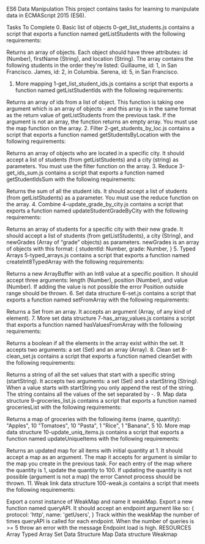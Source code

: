 ES6 Data Manipulation
This project contains tasks for learning to manipulate data in ECMAScript 2015 (ES6).

Tasks To Complete
 0. Basic list of objects
0-get_list_students.js contains a script that exports a function named getListStudents with the following requirements:

Returns an array of objects.
Each object should have three attributes: id (Number), firstName (String), and location (String).
The array contains the following students in the order they're listed:
Guillaume, id: 1, in San Francisco.
James, id: 2, in Columbia.
Serena, id: 5, in San Francisco.
 1. More mapping
1-get_list_student_ids.js contains a script that exports a function named getListStudentIds with the following requirements:

Returns an array of ids from a list of object.
This function is taking one argument which is an array of objects - and this array is in the same format as the return value of getListStudents from the previous task.
If the argument is not an array, the function returns an empty array.
You must use the map function on the array.
 2. Filter
2-get_students_by_loc.js contains a script that exports a function named getStudentsByLocation with the following requirements:

Returns an array of objects who are located in a specific city.
It should accept a list of students (from getListStudents) and a city (string) as parameters.
You must use the filter function on the array.
 3. Reduce
3-get_ids_sum.js contains a script that exports a function named getStudentIdsSum with the following requirements:

Returns the sum of all the student ids.
It should accept a list of students (from getListStudents) as a parameter.
You must use the reduce function on the array.
 4. Combine
4-update_grade_by_city.js contains a script that exports a function named updateStudentGradeByCity with the following requirements:

Returns an array of students for a specific city with their new grade.
It should accept a list of students (from getListStudents), a city (String), and newGrades (Array of “grade” objects) as parameters.
newGrades is an array of objects with this format:
{
  studentId: Number,
  grade: Number,
}
 5. Typed Arrays
5-typed_arrays.js contains a script that exports a function named createInt8TypedArray with the following requirements:

Returns a new ArrayBuffer with an Int8 value at a specific position.
It should accept three arguments: length (Number), position (Number), and value (Number).
If adding the value is not possible the error Position outside range should be thrown.
 6. Set data structure
6-set.js contains a script that exports a function named setFromArray with the following requirements:

Returns a Set from an array.
It accepts an argument (Array, of any kind of element).
 7. More set data structure
7-has_array_values.js contains a script that exports a function named hasValuesFromArray with the following requirements:

Returns a boolean if all the elements in the array exist within the set.
It accepts two arguments: a set (Set) and an array (Array).
 8. Clean set
8-clean_set.js contains a script that exports a function named cleanSet with the following requirements:

Returns a string of all the set values that start with a specific string (startString).
It accepts two arguments: a set (Set) and a startString (String).
When a value starts with startString you only append the rest of the string. The string contains all the values of the set separated by -.
 9. Map data structure
9-groceries_list.js contains a script that exports a function named groceriesList with the following requirements:

Returns a map of groceries with the following items (name, quantity):
"Apples", 10
"Tomatoes", 10
"Pasta", 1
"Rice", 1
"Banana", 5
 10. More map data structure
10-update_uniq_items.js contains a script that exports a function named updateUniqueItems with the following requirements:

Returns an updated map for all items with initial quantity at 1.
It should accept a map as an argument. The map it accepts for argument is similar to the map you create in the previous task.
For each entry of the map where the quantity is 1, update the quantity to 100. If updating the quantity is not possible (argument is not a map) the error Cannot process should be thrown.
 11. Weak link data structure
100-weak.js contains a script that meets the following requirements:

Export a const instance of WeakMap and name it weakMap.
Export a new function named queryAPI. It should accept an endpoint argument like so:
{
  protocol: 'http',
  name: 'getUsers',
}
Track within the weakMap the number of times queryAPI is called for each endpoint.
When the number of queries is >= 5 throw an error with the message Endpoint load is high.
RESOURCES
 Array
 Typed Array
 Set Data Structure
 Map Data structure
 Weakmap
